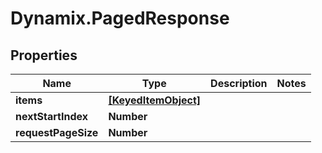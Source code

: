 # Dynamix.PagedResponse

## Properties
Name | Type | Description | Notes
------------ | ------------- | ------------- | -------------
**items** | [**[KeyedItemObject]**](KeyedItemObject.md) |  | 
**nextStartIndex** | **Number** |  | 
**requestPageSize** | **Number** |  | 


